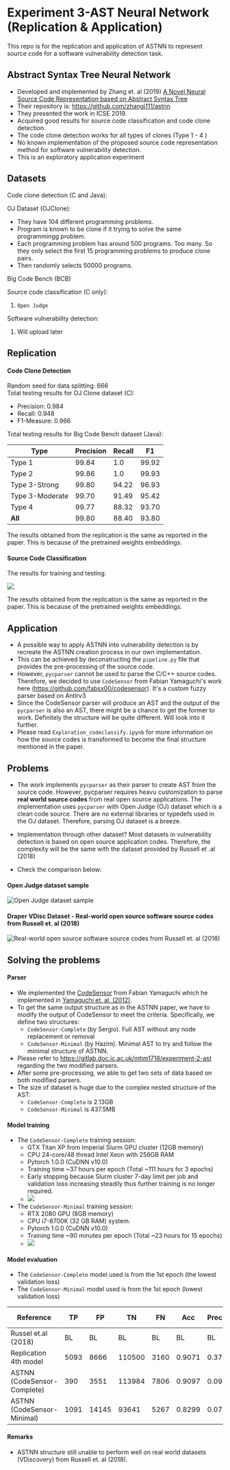 
# Experiment 3-AST Neural Network (Replication & Application)

This repo is for the replication and application of ASTNN to represent source code for a software vulnerability detection task.

## Abstract Syntax Tree Neural Network
* Developed and implemented by Zhang et. al (2019) [A Novel Neural Source Code Representation based on Abstract Syntax Tree](https://2019.icse-conferences.org/details/icse-2019-Technical-Papers/2/A-Novel-Neural-Source-Code-Representation-based-on-Abstract-Syntax-Tree)
* Their repository is: https://github.com/zhangj111/astnn
* They presented the work in ICSE 2019.
* Acquired good results for source code classification and code clone detection.
* The code clone detection works for all types of clones (Type 1  - 4 )
* No known implementation of the proposed source code representation method for software vulnerability detection.
* This is an exploratory application experiment

## Datasets

Code clone detection (C and Java):

OJ Dataset (OJClone):
* They have 104 different programming problems.  
* Program is known to be clone if it trying to solve the same programmingg problem. 
* Each programming problem has around 500 programs. Too many. So they only select the first 15 programming problems to produce clone pairs.
* Then randomly selects 50000 programs.

Big Code Bench (BCB)

Source code classification (C only):
1. `Open Judge`

Software vulnerability detection:
1. Will upload later

## Replication

#### Code Clone Detection

Random seed for data splitting: 666   
Total testing results for OJ Clone dataset (C):

* Precision: 0.984
* Recall: 0.948
* F1-Measure: 0.966


Total testing results for Big Code Bench dataset (Java):

|Type   |Precision   |Recall   |F1   |
|---|---|---|---|
|Type 1   |99.84   |1.0   |99.92   |
|Type 2   |99.86   |1.0   |99.93  |
|Type 3-Strong  |99.80   |94.22   |96.93   |
|Type 3-Moderate  |99.70   |91.49   |95.42   |
|Type 4  |99.77   |88.32   |93.70   |
|**All**  |99.80   |88.40   |93.80   |

The results obtained from the replication is the same as reported in the paper.
This is because of the pretrained weights embeddings.

#### Source Code Classification

The results for training and testing:

![](img/img1.png)

The results obtained from the replication is the same as reported in the paper.
This is because of the pretrained weights embeddings.

## Application

* A possible way to apply ASTNN into vulnerability detection is by recreate the ASTNN creation process in our own implementation.
* This can be achieved by deconstructing the `pipeline.py` file that provides the pre-processing of the source code.
* However, `pycparser` cannot be used to parse the C/C++ source codes. Therefore, we decided to use `CodeSensor` from Fabian Yamaguchi's work here (https://github.com/fabsx00/codesensor). It's a custom fuzzy parser based on Antlrv3.
* Since the CodeSensor parser will produce an AST and the output of the `pycparser` is also an AST, there might be a chance to get the former to work. Definitely the structure will be quite different. Will look into it further. 
* Please read `Exploration_codeclassify.ipynb` for more information on how the source codes is transformed to become the final structure mentioned in the paper.

## Problems

* The work implements `pycparser` as their parser to create AST from the source code. However, pycparser requires heavu customization to parse **real world source codes** from real open source applications. The implementation uses `pycparser` with Open Judge (OJ) dataset which is a clean code source. There are no external libraries or typedefs used in the OJ dataset. Therefore, parsing OJ dataset is a breeze. 
* Implementation through other dataset? Most datasets in vulnerability detection is based on open source application codes. Therefore, the complexity will be the same with the dataset provided by Russell et .al (2018)

* Check the comparison below:

#### Open Judge dataset sample
![Open Judge dataset sample](img/img2.png)

#### Draper VDisc Dataset - Real-world open source software source codes from Russell et. al (2018)
![Real-world open source software source codes from Russell et. al (2018)](img/img3.png)

## Solving the problems

#### Parser
* We implemented the [CodeSensor](https://github.com/fabsx00/codesensor) from Fabian Yamaguchi which he implemented in [Yamaguchi et. al. (2012)](https://dl.acm.org/citation.cfm?id=2421003).
* To get the same output structure as in the ASTNN paper, we have to modify the output of CodeSensor to meet the criteria. Specifically, we define two structures:
	* `CodeSensor-Complete` (by Sergio). Full AST without any node replacement or removal
	* `CodeSensor-Minimal` (by Hazim). Minimal AST to try and follow the minimal structure of ASTNN.
* Please refer to https://gitlab.doc.ic.ac.uk/mhm1718/experiment-2-ast regarding the two modified parsers.
* After some pre-processing, we able to get two sets of data based on both modified parsers.
* The size of dataset is huge due to the complex nested structure of the AST:
	* `CodeSensor-Complete` is 2.13GB 
	* `CodeSensor-Minimal` is 437.5MB

#### Model training

* The `CodeSensor-Complete` training session:
	* GTX Titan XP from Imperial Slurm GPU cluster (12GB memory)
	* CPU 24-core/48 thread Intel Xeon with 256GB RAM
	* Pytorch 1.0.0 (CuDNN v10.0)
	* Training time ~37 hours per epoch (Total ~111 hours for 3 epochs)
	* Early stopping because Slurm cluster 7-day limit per job and validation loss increasing steadily thus further training is no longer required.
	* ![](img/img4.png)
* The `CodeSensor-Minimal` training session:
	* RTX 2080 GPU (8GB memory)
	* CPU i7-8700K (32 GB RAM) system.
	* Pytorch 1.0.0 (CuDNN v10.0)
	* Training time ~90 minutes per epoch (Total ~23 hours for 15 epochs)
	* ![](img/img5.png)

#### Model evaluation

* The `CodeSensor-Complete` model used is from the 1st epoch (the lowest validation loss)
* The `CodeSensor-Minimal` model used is from the 1st epoch (lowest validation loss)
 
| Reference|TP|FP|TN|FN|Acc|Precision|Recall|PR-AUC|AUC|MCC|F1|
|---	|---	|---	|---	|---	|---	|---	|---	|---	|---	|---	|---	|
|  Russel et.al (2018)	|  BL 	|  BL  	| BL  	|BL| BL  	|  BL 	| BL 	| **0.467**| **0.897**|**0.509**| **0.540**|
|  Replication 4th model	|  5093 	|  8666  	| 110500  	|3160| 0.9071  	|  0.3701 	| 0.6171  	| 0.3665| 0.8830|0.4317| 0.4627|
|  ASTNN (CodeSensor-Complete)|  390 	|  3551  	| 113984  	|7806| 0.9097  	|  0.099 	| 0.0476  	| 0.0535| 0.4278|0.0246| 0.0643|
|  ASTNN (CodeSensor-Minimal)	|  1091 	|  14145  	| 93641  	|5267| 0.8299  	|  0.0717 	| 0.1716  	| 0.0520| 0.4760|0.0272| 0.1010|


#### Remarks
* ASTNN structure still unable to perform well on real world datasets (VDiscovery) from  Russell et. al (2018).

